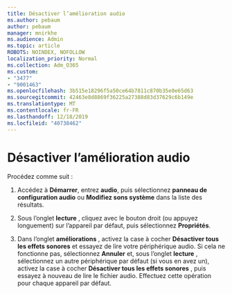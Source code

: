 ```yaml
---
title: Désactiver l’amélioration audio
ms.author: pebaum
author: pebaum
manager: mnirkhe
ms.audience: Admin
ms.topic: article
ROBOTS: NOINDEX, NOFOLLOW
localization_priority: Normal
ms.collection: Adm_O365
ms.custom:
- "3477"
- "9001463"
ms.openlocfilehash: 3b515e18296f5a50ce64b7811c870b35e0e65d63
ms.sourcegitcommit: 42463e8d8869f36225a27388d83d37629c6b149e
ms.translationtype: MT
ms.contentlocale: fr-FR
ms.lasthandoff: 12/18/2019
ms.locfileid: "40738462"
---
```

# <a name="turn-off-audio-enhancement"></a>Désactiver l’amélioration audio

Procédez comme suit :

1. Accédez à **Démarrer**, entrez **audio**, puis sélectionnez **panneau de configuration audio** ou **Modifiez sons système** dans la liste des résultats.

2. Sous l’onglet **lecture** , cliquez avec le bouton droit (ou appuyez longuement) sur l’appareil par défaut, puis sélectionnez **Propriétés**.

3. Dans l’onglet **améliorations** , activez la case à cocher **Désactiver tous les effets sonores** et essayez de lire votre périphérique audio. Si cela ne fonctionne pas, sélectionnez **Annuler** et, sous l’onglet **lecture** , sélectionnez un autre périphérique par défaut (si vous en avez un), activez la case à cocher **Désactiver tous les effets sonores** , puis essayez à nouveau de lire le fichier audio. Effectuez cette opération pour chaque appareil par défaut.
